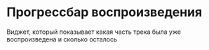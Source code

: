 # Прогрессбар воспроизведения
Виджет, который показывает какая часть трека была уже воспроизведена и сколько осталось